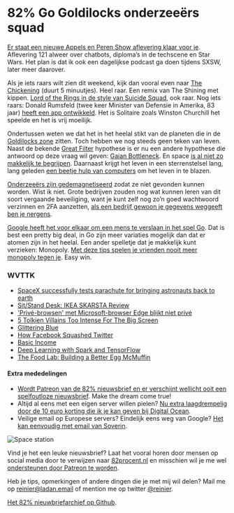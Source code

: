 # 82% Go Goldilocks onderzeeërs squad

[Er staat een nieuwe Appels en Peren Show aflevering klaar voor je](http://appelsenperenshow.nl/aflevering/2016/1/29/121-obi-kenobis-dubbel-lightning-met-een-splitterglitch). Aflevering 121 alweer over chatbots, diploma’s in de techscene en Star Wars. Het plan is dat ik ook een dagelijkse podcast ga doen tijdens SXSW, later meer daarover.

Als je iets raars wilt zien dit weekend, kijk dan vooral even naar [The Chickening](http://kottke.org/16/01/the-chickening) (duurt 5 minuutjes). Heel raar. Een remix van The Shining met kippen. [Lord of the Rings in de style van Suicide Squad](https://www.youtube.com/watch?v=TE05d0QyaZc), ook raar. Nog iets raars: Donald Rumsfeld (twee keer Minister van Defensie in Amerika, 83 jaar) [heeft een app ontwikkeld](https://medium.com/@DonRumsfeld/at-83-i-decided-to-develop-an-app-dadd4e53d342#.sf4b4hodv). Het is Solitaire zoals Winston Churchill het speelde en het is vrij moeilijk.

Ondertussen weten we dat het in het heelal stikt van de planeten die in de [Goldilocks zone](https://en.wikipedia.org/wiki/Circumstellar_habitable_zone) zitten. Toch hebben we nog steeds geen teken van leven. Naast de bekende [Great Filter](http://waitbutwhy.com/2014/05/fermi-paradox.html) hypothese is er nu een andere hypothese die antwoord op deze vraag wil geven: [Gaian Bottleneck](http://www.cnet.com/au/news/why-havent-we-found-aliens-yet-maybe-theyre-all-dead/). En space [is al niet zo makkelijk te begrijpen](http://nautil.us/blog/this-is-why-understanding-space-is-so-hard). Daarnaast krijgt het leven in een sterrenstelsel lang, lang geleden [een beetje hulp van computers](https://www.youtube.com/watch?v=qRQPwJ0O24M&feature=youtu.be) om het leven in te blazen.

[Onderzeeërs zijn gedemagnetiseerd](http://qi.epfl.ch/en/sondage/show/255/) zodat ze niet gevonden kunnen worden. Wist ik niet. Grote bedrijven zouden nog wat kunnen leren van dit soort vergaande beveiliging, want je kunt zelf nog zo’n goed wachtwoord verzinnen en 2FA aanzetten, [als een bedrijf gewoon je gegevens weggeeft ben je nergens](https://medium.com/@espringe/amazon-s-customer-service-backdoor-be375b3428c4#.377pvsj0m). 

[Google heeft het voor elkaar om een mens te verslaan in het spel Go](http://googleresearch.blogspot.nl/2016/01/alphago-mastering-ancient-game-of-go.html). Dat is best een pretty big deal, in Go zijn meer variaties mogelijk dan dat er atomen zijn in het heelal. Een ander spelletje dat je makkelijk kunt verzieken: Monopoly. [Met deze tips spelen je vrienden nooit meer monopoly tegen je](http://imgur.com/topic/The_More_You_Know/vX3zm). Easy win.

### WVTTK
- [SpaceX successfully tests parachute for bringing astronauts back to earth](https://www.washingtonpost.com/video/business/technology/spacex-successfully-tests-parachute-for-bringing-astronauts-back-to-earth/2016/01/28/5f5e3d52-c5d3-11e5-b933-31c93021392a_video.html)
- [Sit/Stand Desk: IKEA SKARSTA Review](http://blog.c-mart.in/posts/sit-stand-desk-ikea-skarsta-review)
- ['Privé-browsen' met Microsoft-browser Edge blijkt niet privé](http://www.bright.nl/nieuws/prive-browsen-met-microsoft-browser-edge-blijkt-niet-prive)
- [5 Tolkien Villains Too Intense For The Big Screen](http://www.tickld.com/x/jaw/5-tolkien-villains-too-intense-for-the-big-screen)
- [Glittering Blue](https://glittering.blue)
- [How Facebook Squashed Twitter](https://stratechery.com/2016/how-facebook-squashed-twitter/)
- [Basic Income](https://blog.ycombinator.com/basic-income)
- [Deep Learning with Spark and TensorFlow](https://databricks.com/blog/2016/01/25/deep-learning-with-spark-and-tensorflow.html)
- [The Food Lab: Building a Better Egg McMuffin](http://www.seriouseats.com/2016/01/building-a-better-egg-mcmuffin-food-lab.html)

#### Extra mededelingen
- [Wordt Patreon van de 82% nieuwsbrief en er verschijnt wellicht ooit een spelfoutloze nieuwsbrief](https://www.patreon.com/reinier). Make the dream come true!
- Altijd al eens met een eigen server willen pielen? [Nu extra laagdrempelig door de 10 euro korting die ik je kan geven bij Digital Ocean](https://www.digitalocean.com/?refcode=36d239e74811).
- Veilige email op Europese servers? Eindelijk eens weg van Google? [Het kan eenvoudig met email van Soverin](http://soverin.net/join/reinierladan).

![Space station](http://45.media.tumblr.com/5beb3fc45622313c7645c5bc37320ca7/tumblr_nww6ckLJK01t63sglo1_1280.gif)

Vind je het een leuke nieuwsbrief? Laat het vooral horen door mensen op social media door te verwijzen naar [82procent.nl](http://82procent.nl) en misschien wil je me wel [ondersteunen door Patreon te worden](https://www.patreon.com/reinier). 

Heb je tips, opmerkingen of andere dingen die je met mij wil delen? Mail me op reinier@ladan.email of mention me op twitter [@reinier](https://twitter.com/reinier).

[Het 82% nieuwbriefarchief op Github](http://github.com/reinier/82procent-nieuwsbrieven).
